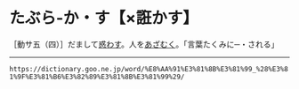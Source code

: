 # たぶら‐か・す【×誑かす】

［動サ五（四）］だまして[惑わす](まどわす（惑わす）)。人を[あざむく](あざむく（欺く）)。「言葉たくみに─・される」

---
`https://dictionary.goo.ne.jp/word/%E8%AA%91%E3%81%8B%E3%81%99_%28%E3%81%9F%E3%81%B6%E3%82%89%E3%81%8B%E3%81%99%29/`